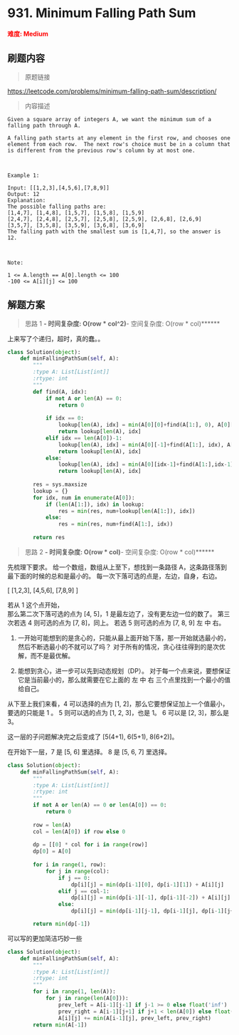 # 931. Minimum Falling Path Sum

**<font color=red>难度: Medium</font>**

## 刷题内容

> 原题链接

https://leetcode.com/problems/minimum-falling-path-sum/description/

> 内容描述
```
Given a square array of integers A, we want the minimum sum of a falling path through A.

A falling path starts at any element in the first row, and chooses one element from each row.  The next row's choice must be in a column that is different from the previous row's column by at most one.

 

Example 1:

Input: [[1,2,3],[4,5,6],[7,8,9]]
Output: 12
Explanation: 
The possible falling paths are:
[1,4,7], [1,4,8], [1,5,7], [1,5,8], [1,5,9]
[2,4,7], [2,4,8], [2,5,7], [2,5,8], [2,5,9], [2,6,8], [2,6,9]
[3,5,7], [3,5,8], [3,5,9], [3,6,8], [3,6,9]
The falling path with the smallest sum is [1,4,7], so the answer is 12.

 

Note:

1 <= A.length == A[0].length <= 100
-100 <= A[i][j] <= 100
```


## 解题方案

> 思路 1
******- 时间复杂度: O(row * col^2)******- 空间复杂度: O(row * col)******


上来写了个递归，超时，真的蠢。。

```python
class Solution(object):
    def minFallingPathSum(self, A):
        """
        :type A: List[List[int]]
        :rtype: int
        """
        def find(A, idx):
            if not A or len(A) == 0:
                return 0
            
            if idx == 0:
                lookup[len(A), idx] = min(A[0][0]+find(A[1:], 0), A[0][1]+find(A[1:], 1))
                return lookup[len(A), idx]
            elif idx == len(A[0])-1:
                lookup[len(A), idx] = min(A[0][-1]+find(A[1:], idx), A[0][-2]+find(A[1:], idx-1))
                return lookup[len(A), idx]
            else:
                lookup[len(A), idx] = min(A[0][idx-1]+find(A[1:],idx-1),A[0][idx]+find(A[1:],idx),A[0][idx+1]+find(A[1:],idx+1))
                return lookup[len(A), idx]
        
        res = sys.maxsize
        lookup = {}
        for idx, num in enumerate(A[0]):
            if (len(A[1:]), idx) in lookup:
                res = min(res, num+lookup[len(A[1:]), idx])
            else:
                res = min(res, num+find(A[1:], idx))
            
        return res
```

> 思路 2
******- 时间复杂度: O(row * col)******- 空间复杂度: O(row * col)******

先梳理下要求。
给一个数组，数组从上至下，想找到一条路径 A，这条路径落到最下面的时候的总和是最小的。
每一次下落可选的点是，左边，自身，右边。

[
[1,2,3],
[4,5,6],
[7,8,9]
]

若从 1 这个点开始，    
那么第二次下落可选的点为 [4, 5]，1 是最左边了，没有更左边一位的数了。
第三次若选 4 则可选的点为 [7, 8]，同上。
      若选 5 则可选的点为 [7, 8, 9] 左 中 右。


1. 一开始可能想到的是贪心的，只能从最上面开始下落，那一开始就选最小的，然后不断选最小的不就可以了吗？
对于所有的情况，贪心往往得到的是次优解，而不是最优解。

2. 能想到贪心，进一步可以先到动态规划（DP）。
对于每一个点来说，要想保证它是当前最小的，那么就需要在它上面的 左 中 右 三个点里找到一个最小的值给自己。

从下至上我们来看，4 可以选择的点为 [1, 2]，那么它要想保证加上一个值最小，要选的只能是 1 。
                5 则可以选的点为 [1, 2, 3]，也是 1。
                6 可以是 [2, 3]，那么是 3。

这一层的子问题解决完之后变成了 [5(4+1), 6(5+1), 8(6+2)]。

在开始下一层，7 是 [5, 6] 里选择。
             8 是 [5, 6, 7] 里选择。
             
             
```python
class Solution(object):
    def minFallingPathSum(self, A):
        """
        :type A: List[List[int]]
        :rtype: int
        """
        if not A or len(A) == 0 or len(A[0]) == 0:
            return 0
        
        row = len(A)
        col = len(A[0]) if row else 0
            
        dp = [[0] * col for i in range(row)]
        dp[0] = A[0]
            
        for i in range(1, row):
            for j in range(col):
                if j == 0:
                    dp[i][j] = min(dp[i-1][0], dp[i-1][1]) + A[i][j]
                elif j == col-1:
                    dp[i][j] = min(dp[i-1][-1], dp[i-1][-2]) + A[i][j]
                else:
                    dp[i][j] = min(dp[i-1][j-1], dp[i-1][j], dp[i-1][j+1]) + A[i][j]

        return min(dp[-1])
```
可以写的更加简洁巧妙一些


```python
class Solution(object):
    def minFallingPathSum(self, A):
        """
        :type A: List[List[int]]
        :rtype: int
        """
        for i in range(1, len(A)):
            for j in range(len(A[0])):
                prev_left = A[i-1][j-1] if j-1 >= 0 else float('inf')
                prev_right = A[i-1][j+1] if j+1 < len(A[0]) else float('inf')
                A[i][j] += min(A[i-1][j], prev_left, prev_right)
        return min(A[-1])
```

